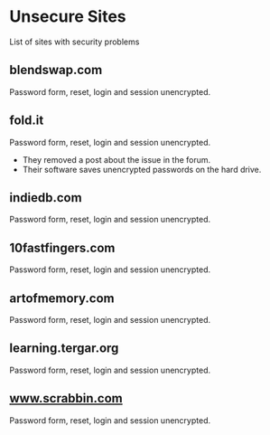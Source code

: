 # Unsecure Sites
List of sites with security problems
## blendswap.com 
Password form, reset, login and session unencrypted.

## fold.it
Password form, reset, login and session unencrypted.
- They removed a post about the issue in the forum.
- Their software saves unencrypted passwords on the hard drive.

## indiedb.com
Password form, reset, login and session unencrypted.

## 10fastfingers.com
Password form, reset, login and session unencrypted.

## artofmemory.com
Password form, reset, login and session unencrypted.

## learning.tergar.org
Password form, reset, login and session unencrypted.

## www.scrabbin.com
Password form, reset, login and session unencrypted.

